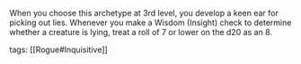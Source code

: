 When you choose this archetype at 3rd level, you develop a keen ear for picking out lies. Whenever you make a Wisdom (Insight) check to determine whether a creature is lying, treat a roll of 7 or lower on the d20 as an 8.

tags: [[Rogue#Inquisitive]]